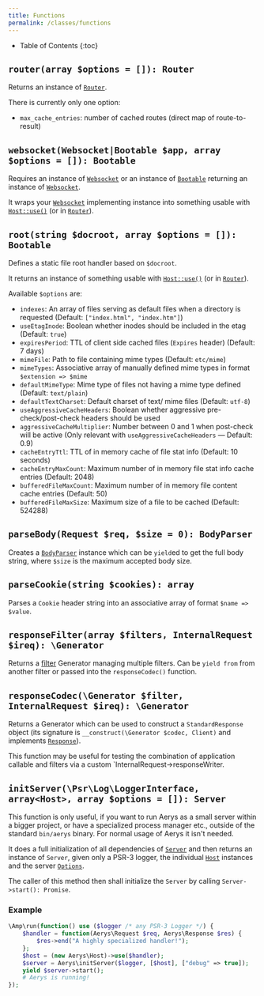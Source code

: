```yaml
---
title: Functions
permalink: /classes/functions
---
```


* Table of Contents
{:toc}

## `router(array $options = []): Router`

Returns an instance of [`Router`](router.md).

There is currently only one option:

- `max_cache_entries`: number of cached routes (direct map of route-to-result)

## `websocket(Websocket|Bootable $app, array $options = []): Bootable`

Requires an instance of [`Websocket`](websocket.md) or an instance of [`Bootable`](bootable.md) returning an instance of [`Websocket`](websocket.md).

It wraps your [`Websocket`](websocket.md) implementing instance into something usable with [`Host::use()`](host.md) (or in [`Router`](router.md)).

## `root(string $docroot, array $options = []): Bootable`

Defines a static file root handler based on `$docroot`.

It returns an instance of something usable with [`Host::use()`](host.md) (or in [`Router`](router.md)).

Available `$options` are:

- `indexes`: An array of files serving as default files when a directory is requested (Default: `["index.html", "index.htm"]`)
- `useEtagInode`: Boolean whether inodes should be included in the etag (Default: `true`)
- `expiresPeriod`: TTL of client side cached files (`Expires` header) (Default: 7 days)
- `mimeFile`: Path to file containing mime types (Default: `etc/mime`)
- `mimeTypes`: Associative array of manually defined mime types in format `$extension => $mime`
- `defaultMimeType`: Mime type of files not having a mime type defined (Default: `text/plain`)
- `defaultTextCharset`: Default charset of text/ mime files (Default: `utf-8`)
- `useAggressiveCacheHeaders`: Boolean whether aggressive pre-check/post-check headers should be used
- `aggressiveCacheMultiplier`: Number between 0 and 1 when post-check will be active (Only relevant with `useAggressiveCacheHeaders` &mdash; Default: 0.9)
- `cacheEntryTtl`: TTL of in memory cache of file stat info (Default: 10 seconds)
- `cacheEntryMaxCount`: Maximum number of in memory file stat info cache entries (Default: 2048)
- `bufferedFileMaxCount`: Maximum number of in memory file content cache entries (Default: 50)
- `bufferedFileMaxSize`: Maximum size of a file to be cached (Default: 524288)

## `parseBody(Request $req, $size = 0): BodyParser`

Creates a [`BodyParser`](bodyparser.md) instance which can be `yield`ed to get the full body string, where `$size` is the maximum accepted body size.

## `parseCookie(string $cookies): array`

Parses a `Cookie` header string into an associative array of format `$name => $value`.

## `responseFilter(array $filters, InternalRequest $ireq): \Generator`

Returns a [filter](filter.md) Generator managing multiple filters. Can be `yield from` from another filter or passed into the `responseCodec()` function.

## `responseCodec(\Generator $filter, InternalRequest $ireq): \Generator`

Returns a Generator which can be used to construct a `StandardResponse` object (its signature is `__construct(\Generator $codec, Client)` and implements [`Response`](response.md)).

This function may be useful for testing the combination of application callable and filters via a custom `InternalRequest->responseWriter.

## `initServer(\Psr\Log\LoggerInterface, array<Host>, array $options = []): Server`

This function is only useful, if you want to run Aerys as a small server within a bigger project, or have a specialized process manager etc., outside of the standard `bin/aerys` binary. For normal usage of Aerys it isn't needed.

It does a full initialization of all dependencies of [`Server`](server.md) and then returns an instance of `Server`, given only a PSR-3 logger, the individual [`Host`](host.md) instances and the server [`Options`](options.md).

The caller of this method then shall initialize the `Server` by calling `Server->start(): Promise`.

### Example

```php
\Amp\run(function() use ($logger /* any PSR-3 Logger */) {
    $handler = function(Aerys\Request $req, Aerys\Response $res) {
        $res->end("A highly specialized handler!");
    };
    $host = (new Aerys\Host)->use($handler);
    $server = Aerys\initServer($logger, [$host], ["debug" => true]);
    yield $server->start();
    # Aerys is running!
});
```
